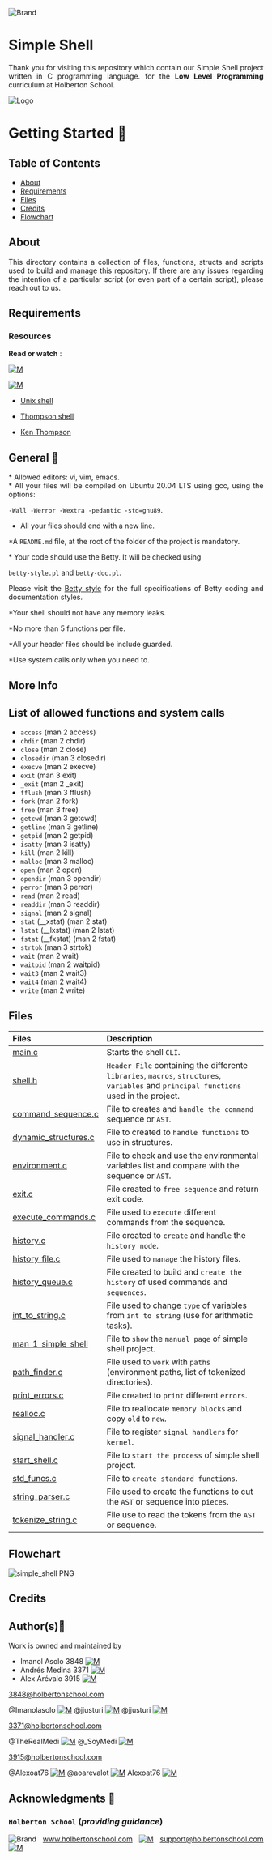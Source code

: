 ![Brand](https://assets.website-files.com/6105315644a26f77912a1ada/610540e8b4cd6969794fe673_Holberton_School_logo-04-04.svg)

# Simple Shell
<div style="text-align: justify">

Thank you for visiting this repository which contain our Simple Shell project written in C programming language. for the
**Low Level Programming** curriculum at Holberton School.

![Logo](https://www.howtogeek.com/wp-content/uploads/2021/05/laptop-with-terminal-big.png?height=200p&trim=2,2,2,50)

# Getting Started :running:
<div style="text-align: justify">

## Table of Contents
* [About](#about)
* [Requirements](#requirements)
* [Files](#files)
* [Credits](#credits)
* [Flowchart](#flowchart)


## About
This directory contains a collection of files, functions, structs and scripts used to build and manage this repository. If there are any issues regarding the intention of a particular script (or even part of a certain script), please reach out to us.

	
## Requirements 

### Resources

**Read or watch** :

[![M](https://upload.wikimedia.org/wikipedia/commons/thumb/2/2f/Google_2015_logo.svg/80px-Google_2015_logo.svg.png)](https://www.google.com/search?q=Writing+a+shell+in+C&sa=X&ved=2ahUKEwi6vIn-nrr0AhWbTDABHUjrAxwQ1QJ6BAgLEAE&biw=1378&bih=708&dpr=1.25)

[![M](https://upload.wikimedia.org/wikipedia/commons/thumb/e/e1/Logo_of_YouTube_%282015-2017%29.svg/70px-Logo_of_YouTube_%282015-2017%29.svg.png)](https://www.youtube.com/watch?v=z4LEuxMGGs8)

* [Unix shell](https://en.wikipedia.org/wiki/Unix_shell)

* [Thompson shell](https://en.wikipedia.org/wiki/Thompson_shell)

* [Ken Thompson](https://en.wikipedia.org/wiki/Ken_Thompson)


## General :page_with_curl:
<div style="text-align: justify">
* Allowed editors: vi, vim, emacs. </div>
<div style="text-align: justify">
* All your files will be compiled on Ubuntu 20.04 LTS using gcc, using the options:

`-Wall -Werror -Wextra -pedantic -std=gnu89`. </div>
<div style="text-align: justify">

* All your files should end with a new line.

*A `README.md` file, at the root of the folder of the project is mandatory. </div>

<div style="text-align: justify">
* Your code should use the Betty. It will be checked using</div>

`betty-style.pl` and `betty-doc.pl`.</div>

Please visit the [Betty style](https://github.com/holbertonschool/Betty/wiki) for the full specifications of Betty coding and documentation styles.

*Your shell should not have any memory leaks.

*No more than 5 functions per file.

*All your header files should be include guarded.

*Use system calls only when you need to.


## **More Info**

## List of allowed functions and system calls

* `access` (man 2 access)
* `chdir` (man 2 chdir)
* `close` (man 2 close)
* `closedir` (man 3 closedir)
* `execve` (man 2 execve)
* `exit` (man 3 exit)
* `_exit` (man 2 _exit)
* `fflush` (man 3 fflush)
* `fork` (man 2 fork)
* `free` (man 3 free)
* `getcwd` (man 3 getcwd)
* `getline` (man 3 getline)
* `getpid` (man 2 getpid)
* `isatty` (man 3 isatty)
* `kill` (man 2 kill)
* `malloc` (man 3 malloc)
* `open` (man 2 open)
* `opendir` (man 3 opendir)
* `perror` (man 3 perror)
* `read` (man 2 read)
* `readdir` (man 3 readdir)
* `signal` (man 2 signal)
* `stat` (__xstat) (man 2 stat)
* `lstat` (__lxstat) (man 2 lstat)
* `fstat` (__fxstat) (man 2 fstat)
* `strtok` (man 3 strtok)
* `wait` (man 2 wait)
* `waitpid` (man 2 waitpid)
* `wait3` (man 2 wait3)
* `wait4` (man 2 wait4)
* `write` (man 2 write)

## Files 


| Files | Description |
| :---  | :--- |
| [main.c](./main.c) | Starts the shell `CLI`.  |
| [shell.h](./shell.h)| `Header File` containing the differente `libraries`, `macros`, `structures`, `variables` and `principal functions` used in the project.|
| [command_sequence.c](./command_sequence.c)| File to creates and `handle the command` sequence or `AST`.|
| [dynamic_structures.c](./dynamic_structures.c)| File to created to `handle functions` to use in structures.|
| [environment.c](./environment.c)| File to check and use the environmental variables list and compare with the sequence or `AST`.|
| [exit.c](./exit.c)| File created to `free sequence` and return exit code.|
| [execute_commands.c](./execute_commands.c)| File used to `execute` different commands from the sequence.|
| [history.c](./history.c)| File created to `create` and `handle` the `history node`.|
| [history_file.c](./history_file.c)| File used to `manage` the history files.|
| [history_queue.c](./history_queue.c)| File created to build and `create the history` of used commands and `sequences`.|
| [int_to_string.c](./int_to_string.c)| File used to change `type` of variables from `int to string` (use for arithmetic tasks).|
| [man_1_simple_shell](./man_1_simple_shell)| File to `show` the `manual page` of simple shell project.|
| [path_finder.c](./path_finder.c)| File used to `work` with `paths` (environment paths, list of tokenized directories).|
| [print_errors.c](./print_errors.c)| File created to `print` different `errors`.|
| [realloc.c](./realloc.c)| File to reallocate `memory blocks` and copy `old` to `new`.|
| [signal_handler.c](./signal_handler.c)| File to register `signal handlers` for `kernel`.|
| [start_shell.c](./start_shell.c)| File to `start the process` of simple shell project.|
| [std_funcs.c](./std_funcs.c)| File to `create standard functions`.|
| [string_parser.c](./string_parser.c)| File used to create the functions to cut the `AST` or sequence into `pieces`.|
| [tokenize_string.c](./tokenize_string.c)| File use to read the tokens from the `AST` or sequence.|


## Flowchart
![simple_shell PNG](https://user-images.githubusercontent.com/86312558/145315217-4223dcec-460e-4538-9846-e704a953364c.png)







## Credits

## Author(s):blue_book:

Work is owned and maintained by
* Imanol Asolo   3848 [![M](https://upload.wikimedia.org/wikipedia/commons/thumb/9/91/Octicons-mark-github.svg/25px-Octicons-mark-github.svg.png)](https://github.com/Imanolasolo)
* Andrés Medina  3371 [![M](https://upload.wikimedia.org/wikipedia/commons/thumb/9/91/Octicons-mark-github.svg/25px-Octicons-mark-github.svg.png)](https://github.com/TheRealMedi)
* Alex   Arévalo 3915 [![M](https://upload.wikimedia.org/wikipedia/commons/thumb/9/91/Octicons-mark-github.svg/25px-Octicons-mark-github.svg.png)](https://github.com/Alexoat76)

<3848@holbertonschool.com>

@Imanolasolo [![M](https://upload.wikimedia.org/wikipedia/commons/thumb/9/91/Octicons-mark-github.svg/25px-Octicons-mark-github.svg.png)](https://github.com/Imanolasolo)
@jjusturi [![M](https://upload.wikimedia.org/wikipedia/fr/thumb/c/c8/Twitter_Bird.svg/25px-Twitter_Bird.svg.png)](https://twitter.com/jjusturi)
@jjusturi [![M](https://upload.wikimedia.org/wikipedia/commons/thumb/c/ca/LinkedIn_logo_initials.png/25px-LinkedIn_logo_initials.png)](https://www.linkedin.com/in/imanol-asolo-5ba9b42a/)


<3371@holbertonschool.com>

@TheRealMedi [![M](https://upload.wikimedia.org/wikipedia/commons/thumb/9/91/Octicons-mark-github.svg/25px-Octicons-mark-github.svg.png)](https://github.com/TheRealMedi)
@_SoyMedi [![M](https://upload.wikimedia.org/wikipedia/fr/thumb/c/c8/Twitter_Bird.svg/25px-Twitter_Bird.svg.png)](https://twitter.com/_SoyMedi)


<3915@holbertonschool.com>

@Alexoat76 [![M](https://upload.wikimedia.org/wikipedia/commons/thumb/9/91/Octicons-mark-github.svg/25px-Octicons-mark-github.svg.png)](https://github.com/Alexoat76)
@aoarevalot [![M](https://upload.wikimedia.org/wikipedia/fr/thumb/c/c8/Twitter_Bird.svg/25px-Twitter_Bird.svg.png)](https://twitter.com/aoarevalot)
Alexoat76 [![M](https://upload.wikimedia.org/wikipedia/commons/thumb/c/ca/LinkedIn_logo_initials.png/25px-LinkedIn_logo_initials.png)](https://www.linkedin.com/in/Alexoat76/)


## Acknowledgments :mega: 

### **`Holberton School`** (*providing guidance*)
	
![Brand](https://avatars.githubusercontent.com/u/13408012?s=50&v=4)
www.holbertonschool.com [![M](https://upload.wikimedia.org/wikipedia/commons/thumb/6/65/Crystal_Clear_app_Internet_Connection_Tools.svg/30px-Crystal_Clear_app_Internet_Connection_Tools.svg.png)](https://www.holbertonschool.com/)
	support@holbertonschool.com [![M](https://upload.wikimedia.org/wikipedia/commons/thumb/4/4e/Mail_%28iOS%29.svg/25px-Mail_%28iOS%29.svg.png)](https://github.com/holbertonschool#:~:text=support%40holbertonschool.com)
